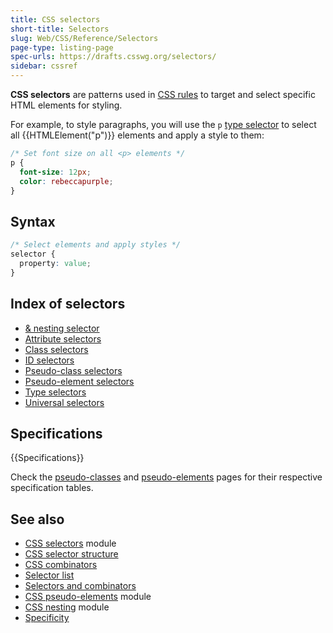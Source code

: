 ```yaml
---
title: CSS selectors
short-title: Selectors
slug: Web/CSS/Reference/Selectors
page-type: listing-page
spec-urls: https://drafts.csswg.org/selectors/
sidebar: cssref
---
```


**CSS selectors** are patterns used in [CSS rules](/en-US/docs/Web/CSS/CSS_syntax/Syntax#css_rulesets) to target and select specific HTML elements for styling.

For example, to style paragraphs, you will use the `p` [type selector](/en-US/docs/Web/CSS/Reference/Selectors/Type_selectors) to select all {{HTMLElement("p")}} elements and apply a style to them:

```css
/* Set font size on all <p> elements */
p {
  font-size: 12px;
  color: rebeccapurple;
}
```

## Syntax

```css
/* Select elements and apply styles */
selector {
  property: value;
}
```

## Index of selectors

- [& nesting selector](/en-US/docs/Web/CSS/Reference/Selectors/Nesting_selector)
- [Attribute selectors](/en-US/docs/Web/CSS/Reference/Selectors/Attribute_selectors)
- [Class selectors](/en-US/docs/Web/CSS/Reference/Selectors/Class_selectors)
- [ID selectors](/en-US/docs/Web/CSS/Reference/Selectors/ID_selectors)
- [Pseudo-class selectors](/en-US/docs/Web/CSS/Reference/Selectors/Pseudo-classes)
- [Pseudo-element selectors](/en-US/docs/Web/CSS/Reference/Selectors/Pseudo-elements)
- [Type selectors](/en-US/docs/Web/CSS/Reference/Selectors/Type_selectors)
- [Universal selectors](/en-US/docs/Web/CSS/Reference/Selectors/Universal_selectors)

## Specifications

{{Specifications}}

Check the [pseudo-classes](/en-US/docs/Web/CSS/Reference/Selectors/Pseudo-classes#specifications) and [pseudo-elements](/en-US/docs/Web/CSS/Reference/Selectors/Pseudo-elements#specifications) pages for their respective specification tables.

## See also

- [CSS selectors](/en-US/docs/Web/CSS/CSS_selectors) module
- [CSS selector structure](/en-US/docs/Web/CSS/CSS_selectors/Selector_structure)
- [CSS combinators](/en-US/docs/Web/CSS/Reference/Selectors/Combinators)
- [Selector list](/en-US/docs/Web/CSS/Reference/Selectors/Selector_list)
- [Selectors and combinators](/en-US/docs/Web/CSS/CSS_selectors/Selectors_and_combinators)
- [CSS pseudo-elements](/en-US/docs/Web/CSS/CSS_pseudo-elements) module
- [CSS nesting](/en-US/docs/Web/CSS/CSS_nesting) module
- [Specificity](/en-US/docs/Web/CSS/CSS_cascade/Specificity)
